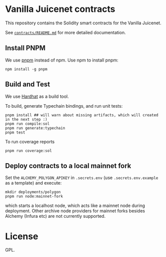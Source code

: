 # Vanilla Juicenet contracts
This repository contains the Solidity smart contracts for the Vanilla Juicenet.

See [`contracts/README.md`](contracts/README.md) for more detailed documentation.

## Install PNPM

We use [pnpm](https://pnpm.io/) instead of npm. Use npm to install pnpm:

```shell
npm install -g pnpm
```

## Build and Test

We use [Hardhat](https://hardhat.org/) as a build tool.

To build, generate Typechain bindings, and run unit tests:
```
pnpm install ## will warn about missing artifacts, which will created in the next step :)
pnpm run compile:sol
pnpm run generate:typechain
pnpm test
```

To run coverage reports
```
pnpm run coverage:sol
```

## Deploy contracts to a local mainnet fork

Set the `ALCHEMY_POLYGON_APIKEY` in `.secrets.env` (use `.secrets.env.example` as a template) and execute:

```shell
mkdir deployments/polygon
pnpm run node:mainnet-fork
```

which starts a localhost node, which acts like a mainnet node during deployment. Other archive node providers for mainnet forks besides Alchemy (Infura etc) are not currently supported.

# License
GPL.
